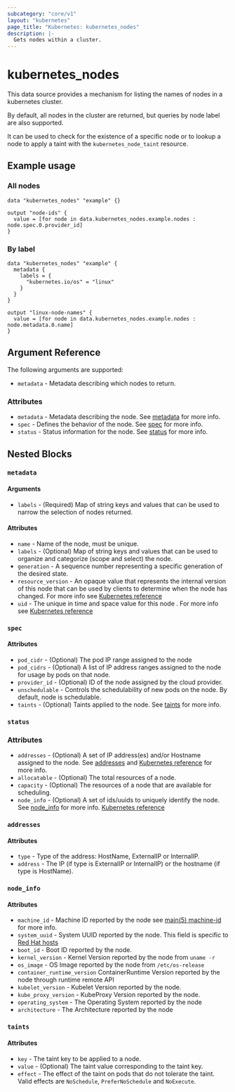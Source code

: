 ```yaml
---
subcategory: "core/v1"
layout: "kubernetes"
page_title: "Kubernetes: kubernetes_nodes"
description: |-
  Gets nodes within a cluster.
---
```


# kubernetes_nodes

This data source provides a mechanism for listing the names of nodes in a kubernetes cluster.

By default, all nodes in the cluster are returned, but queries by node label are also supported.

It can be used to check for the existence of a specific node or to lookup a node to apply a taint with the `kubernetes_node_taint` resource.

## Example usage

### All nodes

```hcl
data "kubernetes_nodes" "example" {}

output "node-ids" {
  value = [for node in data.kubernetes_nodes.example.nodes : node.spec.0.provider_id]
}
```

### By label

```hcl
data "kubernetes_nodes" "example" {
  metadata {
    labels = {
      "kubernetes.io/os" = "linux"
    }
  }
}

output "linux-node-names" {
  value = [for node in data.kubernetes_nodes.example.nodes : node.metadata.0.name]
}
```

## Argument Reference

The following arguments are supported:

* `metadata` - Metadata describing which nodes to return.

### Attributes

* `metadata` - Metadata describing the node. See [metadata](#metadata) for more
  info.
* `spec` - Defines the behavior of the node. See [spec](#spec) for more info.
* `status` - Status information for the node.  See [status](#status) for more
  info.

## Nested Blocks

### `metadata`

#### Arguments

* `labels` - (Required) Map of string keys and values that can be used to narrow the selection of nodes returned.

#### Attributes

* `name` - Name of the node, must be unique. 
* `labels` - (Optional) Map of string keys and values that can be used to organize and categorize (scope and select) the node.
* `generation` - A sequence number representing a specific generation of the desired state.
* `resource_version` - An opaque value that represents the internal version of this node that can be used by clients to determine when the node has changed. For more info see [Kubernetes reference](https://github.com/kubernetes/community/blob/master/contributors/devel/sig-architecture/api-conventions.md#concurrency-control-and-consistency)
* `uid` - The unique in time and space value for this node . For more info see [Kubernetes reference](http://kubernetes.io/docs/user-guide/identifiers#uids)

### `spec`

#### Attributes

* `pod_cidr` - (Optional) The pod IP range assigned to the node
* `pod_cidrs` - (Optional) A list of IP address ranges assigned to the node for
  usage by pods on that node.
* `provider_id` - (Optional) ID of the node assigned by the cloud provider.
* `unschedulable` - Controls the schedulability of new pods on the node.  By default, node is schedulable.
* `taints` - (Optional) Taints applied to the node.  See [taints](#taints) for
  more info.

### `status`

### Attributes

* `addresses` - (Optional) A set of IP address(es) and/or Hostname assigned to the node. See [addresses](#addresses) and [Kubernetes reference](https://kubernetes.io/docs/concepts/architecture/nodes/#addresses/node/#info) for more info.
* `allocatable` - (Optional) The total resources of a node.
* `capacity` - (Optional) The resources of a node that are available for scheduling.
* `node_info` - (Optional) A set of ids/uuids to uniquely identify the node. See [node_info](#node_info) for more info. [Kubernetes reference](https://kubernetes.io/docs/concepts/nodes/node/#info)

### `addresses`

#### Attributes

* `type` - Type of the address: HostName, ExternalIP or InternalIP.
* `address` - The IP (if type is ExternalIP or InternalIP) or the hostname (if type is HostName).

### `node_info`

#### Attributes

* `machine_id` - Machine ID reported by the node see [main(5)
  machine-id](http://man7.org/linux/man-pages/man5/machine-id.5.html) for more info.
* `system_uuid` - System UUID reported by the node. This field is
  specific to [Red Hat hosts](https://access.redhat.com/documentation/en-us/red_hat_subscription_management/1/html/rhsm/uuid)
* `boot_id` - Boot ID reported by the node.
* `kernel_version` - Kernel Version reported by the node from `uname -r`
* `os_image` - OS Image reported by the node from `/etc/os-release`
* `container_runtime_version` ContainerRuntime Version reported by the node through runtime remote API
* `kubelet_version` - Kubelet Version reported by the node.
* `kube_proxy_version` - KubeProxy Version reported by the node.
* `operating_system` - The Operating System reported by the node
* `architecture` - The Architecture reported by the node

### `taints`

#### Attributes

* `key` - The taint key to be applied to a node.
* `value` - (Optional) The taint value corresponding to the taint key.
* `effect` - The effect of the taint on pods that do not tolerate the taint. Valid effects are `NoSchedule`, `PreferNoSchedule` and `NoExecute`.
